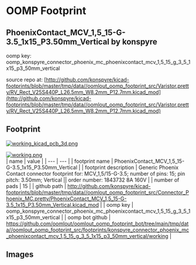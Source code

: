 # OOMP Footprint  
## PhoenixContact_MCV_1,5_15-G-3.5_1x15_P3.50mm_Vertical  by konspyre  
  
oomp key: oomp_konspyre_connector_phoenix_mc_phoenixcontact_mcv_1,5_15_g_3_5_1x15_p3_50mm_vertical  
  
source repo at: [http://github.com/konspyre/kicad-footprints/blob/master/tmp/data//oomlout_oomp_footprint_src/Varistor.pretty/RV_Rect_V25S440P_L26.5mm_W8.2mm_P12.7mm.kicad_mod](http://github.com/konspyre/kicad-footprints/blob/master/tmp/data//oomlout_oomp_footprint_src/Varistor.pretty/RV_Rect_V25S440P_L26.5mm_W8.2mm_P12.7mm.kicad_mod)  
## Footprint  
  
[![working_kicad_pcb_3d.png](working_kicad_pcb_3d_600.png)](working_kicad_pcb_3d.png)  
  
[![working.png](working_600.png)](working.png)  
| name | value | 
| --- | --- | 
| footprint name | PhoenixContact_MCV_1,5_15-G-3.5_1x15_P3.50mm_Vertical | 
| footprint description | Generic Phoenix Contact connector footprint for: MCV_1,5/15-G-3.5; number of pins: 15; pin pitch: 3.50mm; Vertical || order number: 1843732 8A 160V | 
| number of pads | 15 | 
| github path | http://github.com/konspyre/kicad-footprints/blob/master/tmp/data//oomlout_oomp_footprint_src/Connector_Phoenix_MC.pretty/PhoenixContact_MCV_1,5_15-G-3.5_1x15_P3.50mm_Vertical.kicad_mod | 
| oomp key | oomp_konspyre_connector_phoenix_mc_phoenixcontact_mcv_1,5_15_g_3_5_1x15_p3_50mm_vertical | 
| oomp bot github | https://github.com/oomlout/oomlout_oomp_footprint_bot/tree/main/tmp/data//oomlout_oomp_footprint_src/footprints/konspyre_connector_phoenix_mc_phoenixcontact_mcv_1,5_15_g_3_5_1x15_p3_50mm_vertical/working | 
## Images  
